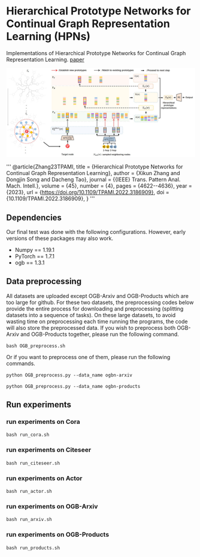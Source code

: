 # Hierarchical Prototype Networks for Continual Graph Representation Learning (HPNs)

Implementations of Hierarchical Prototype Networks for Continual Graph Representation Learning. [paper](https://doi.org/10.1109/TPAMI.2022.3186909)


<div align="center">
    <img src="resources/pipeline.jpg">
</div>


'''
@article{Zhang23TPAMI,
  title        = {Hierarchical Prototype Networks for Continual Graph Representation Learning},
  author       = {Xikun Zhang and Dongjin Song and Dacheng Tao},
  journal      = {{IEEE} Trans. Pattern Anal. Mach. Intell.},
  volume       = {45},
  number       = {4},
  pages        = {4622--4636},
  year         = {2023},
  url          = {https://doi.org/10.1109/TPAMI.2022.3186909},
  doi          = {10.1109/TPAMI.2022.3186909},
}
'''

## Dependencies
Our final test was done with the following configurations. However, early versions of these packages may also work.

* Numpy == 1.19.1
* PyTorch == 1.7.1
* ogb == 1.3.1
 
## Data preprocessing
All datasets are uploaded except OGB-Arxiv and OGB-Products which are too large for github. For these two datasets, the preprocessing codes below provide the entire process for downloading and preprocessing (splitting datasets into a sequence of tasks).
On these large datasets, to avoid wasting time on preprocessing each time running the programs, the code will also store the preprocessed data. 
If you wish to preprocess both OGB-Arxiv and OGB-Products together, please run the following command.
``` shell
bash OGB_preprocess.sh
```
Or if you want to preprocess one of them, please run the following commands.
``` shell
python OGB_preprocess.py --data_name ogbn-arxiv
```
``` shell
python OGB_preprocess.py --data_name ogbn-products
```
## Run experiments

### run experiments on Cora
``` shell
bash run_cora.sh
```
### run experiments on Citeseer
``` shell
bash run_citeseer.sh
```
### run experiments on Actor
``` shell
bash run_actor.sh
```
### run experiments on OGB-Arxiv
``` shell
bash run_arxiv.sh
```
### run experiments on OGB-Products
``` shell
bash run_products.sh
```


